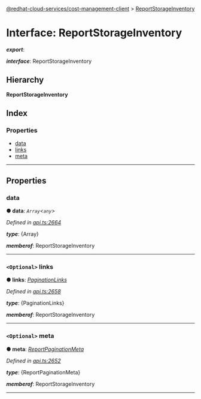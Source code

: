 [@redhat-cloud-services/cost-management-client](../README.md) > [ReportStorageInventory](../interfaces/reportstorageinventory.md)

# Interface: ReportStorageInventory

*__export__*: 

*__interface__*: ReportStorageInventory

## Hierarchy

**ReportStorageInventory**

## Index

### Properties

* [data](reportstorageinventory.md#data)
* [links](reportstorageinventory.md#links)
* [meta](reportstorageinventory.md#meta)

---

## Properties

<a id="data"></a>

###  data

**● data**: *`Array`<`any`>*

*Defined in [api.ts:2664](https://github.com/RedHatInsights/javascript-clients/blob/master/packages/cost-management/api.ts#L2664)*

*__type__*: {Array}

*__memberof__*: ReportStorageInventory

___
<a id="links"></a>

### `<Optional>` links

**● links**: *[PaginationLinks](paginationlinks.md)*

*Defined in [api.ts:2658](https://github.com/RedHatInsights/javascript-clients/blob/master/packages/cost-management/api.ts#L2658)*

*__type__*: {PaginationLinks}

*__memberof__*: ReportStorageInventory

___
<a id="meta"></a>

### `<Optional>` meta

**● meta**: *[ReportPaginationMeta](reportpaginationmeta.md)*

*Defined in [api.ts:2652](https://github.com/RedHatInsights/javascript-clients/blob/master/packages/cost-management/api.ts#L2652)*

*__type__*: {ReportPaginationMeta}

*__memberof__*: ReportStorageInventory

___

